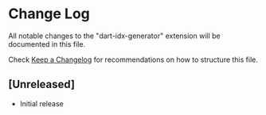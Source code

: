 # Change Log

All notable changes to the "dart-idx-generator" extension will be documented in this file.

Check [Keep a Changelog](http://keepachangelog.com/) for recommendations on how to structure this file.

## [Unreleased]

- Initial release